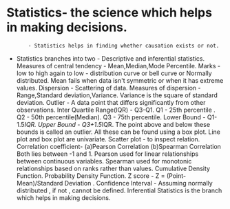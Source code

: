 # Statistics- the science which helps in making decisions.
           - Statistics helps in finding whether causation exists or not.
- Statistics branches into two - Descriptive and inferential statistics.
Measures of central tendency - Mean,Median,Mode
Percentile.
Marks - low to high again to low - distribution curve or bell curve or Normally distributed.
Mean fails when data isn't symmetric or when it has extreme values.
Dispersion - Scattering of data.
Measures of dispersion - Range,Standard deviation,Variance.
Variance is the square of standard deviation.
Outlier - A data point that differs significantly from other observations.
Inter Quartile Range(IQR) - Q3-Q1.
Q1 - 25th percentile .
Q2 - 50th percentile(Median).
Q3 - 75th percentile.
Lower Bound - Q1-1.5*IQR.
Upper Bound - Q3+1.5*IQR.
The point above and below these bounds is called an outlier.
All these can be found using a box plot.
Line plot and box plot are univariate.
Scatter plot - to inspect relation.
Correlation coefficient- (a)Pearson Correlation
                         (b)Spearman Correlation
                         Both lies between -1 and 1.
Pearson used for linear relationships between continuous variables.
Spearman used for monotonic relationships based on ranks rather than  values.
Cumulative Density Function.
Probability Density Function.
Z score - Z = (Point-Mean)/Standard Deviation .
Confidence Interval - Assuming normally distributed , if not , cannot be defined.
Inferential Statistics is the branch which helps in making decisions.

